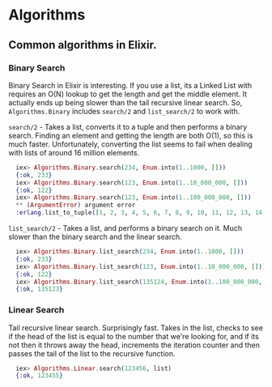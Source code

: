 # Algorithms

## Common algorithms in Elixir.

### Binary Search
  Binary Search in Elixir is interesting. If you use a list, its a Linked List with requires an O(N) lookup to get the length and get the middle element. It actually ends up being slower than the tail recursive linear search. So, `Algorithms.Binary` includes `search/2` and `list_search/2` to work with.

  `search/2` - Takes a list, converts it to a tuple and then performs a binary search. Finding an element and getting the length are both O(1), so this is much faster. Unfortunately, converting the list seems to fail when dealing with lists of around 16 million elements.

  ```elixir
    iex> Algorithms.Binary.search(234, Enum.into(1..1000, []))
    {:ok, 233}
    iex> Algorithms.Binary.search(123, Enum.into(1..10_000_000, []))
    {:ok, 122}
    iex> Algorithms.Binary.search(123, Enum.into(1..100_000_000, []))
    ** (ArgumentError) argument error
    :erlang.list_to_tuple([1, 2, 3, 4, 5, 6, 7, 8, 9, 10, 11, 12, 13, 14, 15, 16, 17, 18, 19, 20, 21, 22, 23, 24, 25, ...])
  ```

  `list_search/2` - Takes a list, and performs a binary search on it. Much slower than the binary search and the linear search.

  ```elixir
    iex> Algorithms.Binary.list_search(234, Enum.into(1..1000, []))
    {:ok, 233}
    iex> Algorithms.Binary.list_search(123, Enum.into(1..10_000_000, []))
    {:ok, 122}
    iex> Algorithms.Binary.list_search(135124, Enum.into(1..100_000_000, []))
    {:ok, 135123}
  ```

### Linear Search
  Tail recursive linear search. Surprisingly fast. Takes in the list, checks to see if the head of the list is equal to the number that we're looking for, and if its not then it throws away the head, increments the iteration counter and then passes the tail of the list to the recursive function.

  ```elixir
    iex> Algorithms.Linear.search(123456, list)
    {:ok, 123455}
  ```
